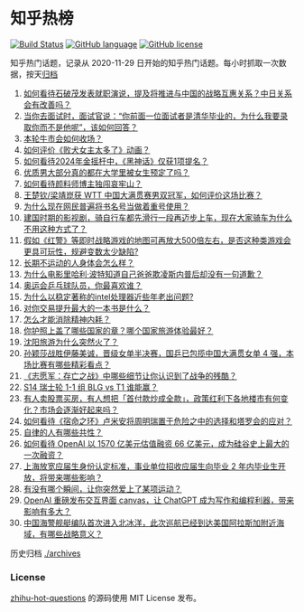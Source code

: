 # 知乎热榜
[![Build Status](https://github.com/ToWeLong/zhihu-hot-questions/workflows/CI/badge.svg)](https://github.com/ToWeLong/zhihu-hot-questions/actions)
[![GitHub language](https://img.shields.io/badge/language-golang-orange.svg)](https://golang.org/)
[![GitHub license](https://img.shields.io/github/license/ToWeLong/zhihu-hot-questions)](https://github.com/ToWeLong/zhihu-hot-questions/blob/main/LICENSE)

知乎热门话题，记录从 2020-11-29 日开始的知乎热门话题。每小时抓取一次数据，按天[归档](./archives)

<!-- BEGIN -->

1. [如何看待石破茂发表就职演说，提及将推进与中国的战略互惠关系？中日关系会有改善吗？](https://www.zhihu.com/question/738473889)
1. [当你去面试时，面试官说：“你前面一位面试者是清华毕业的，为什么我要录取你而不是他呢”，该如何回答？](https://www.zhihu.com/question/735366470)
1. [本轮牛市会如何收场？](https://www.zhihu.com/question/726049590)
1. [如何评价《败犬女主太多了》动画？](https://www.zhihu.com/question/661613747)
1. [如何看待2024年金摇杆中，《黑神话》仅获1项提名？](https://www.zhihu.com/question/742539700)
1. [优质男大部分真的都在大学里被女生预定了吗？](https://www.zhihu.com/question/657376611)
1. [如何看待颜料师博主独闯哀牢山？](https://www.zhihu.com/question/694933646)
1. [王楚钦/梁靖崑获 WTT 中国大满贯赛男双冠军，如何评价这场比赛？](https://www.zhihu.com/question/747854256)
1. [为什么现在网民普遍将书名号当做着重号使用？](https://www.zhihu.com/question/697614748)
1. [建国时期的影视剧，骑自行车都先滑行一段再迈步上车，现在大家骑车为什么不用这种方式了？](https://www.zhihu.com/question/605318585)
1. [假如《红警》等即时战略游戏的地图可再放大500倍左右，是否这种类游戏会更具可玩性，规避变数太少缺陷?](https://www.zhihu.com/question/732583961)
1. [长期不运动的人身体会怎么样？](https://www.zhihu.com/question/660247055)
1. [为什么电影里哈利·波特知道自己爸爸欺凌斯内普后却没有一句道歉？](https://www.zhihu.com/question/491295786)
1. [奥运会乒乓球队员，你最喜欢谁？](https://www.zhihu.com/question/663577344)
1. [为什么以稳定著称的intel处理器近些年老出问题?](https://www.zhihu.com/question/669871770)
1. [对你交易提升最大的一本书是什么？](https://www.zhihu.com/question/651942944)
1. [怎么才能消除精神内耗？](https://www.zhihu.com/question/664466671)
1. [你护照上盖了哪些国家的章？哪个国家旅游体验最好？](https://www.zhihu.com/question/666872506)
1. [沈阳旅游为什么突然火了？](https://www.zhihu.com/question/667941342)
1. [孙颖莎战胜伊藤美诚，晋级女单半决赛，国乒已包揽中国大满贯女单 4 强，本场比赛有哪些精彩看点？](https://www.zhihu.com/question/740416599)
1. [《志愿军：存亡之战》中哪些细节让你认识到了战争的残酷？](https://www.zhihu.com/question/689989288)
1. [S14 瑞士轮 1-1 组 BLG vs T1 谁能赢？](https://www.zhihu.com/question/745280106)
1. [有人卖股票买房，有人想把「首付款炒成全款」，政策红利下各地楼市有何变化？市场会逐渐好起来吗？](https://www.zhihu.com/question/731061432)
1. [如何看待《宿命之环》卢米安将周明瑞置于危险之中的选择和塔罗会的应对？](https://www.zhihu.com/question/707427077)
1. [自律的人有哪些共性？](https://www.zhihu.com/question/635048013)
1. [如何看待 OpenAI 以 1570 亿美元估值融资 66 亿美元，成为硅谷史上最大的一次融资？](https://www.zhihu.com/question/731705384)
1. [上海放宽应届生身份认定标准，事业单位招收应届生向毕业 2 年内毕业生开放，将带来哪些影响？](https://www.zhihu.com/question/741211226)
1. [有没有哪个瞬间，让你突然爱上了某项运动？](https://www.zhihu.com/question/666758457)
1. [OpenAI 重磅发布交互界面 canvas，让 ChatGPT 成为写作和编程利器，带来影响有多大？](https://www.zhihu.com/question/738263491)
1. [中国海警舰艇编队首次进入北冰洋，此次巡航已经到达美国阿拉斯加附近海域，有哪些战略意义？](https://www.zhihu.com/question/735276603)

<!-- END -->

历史归档 [./archives](./archives)


### License
[zhihu-hot-questions](https://github.com/towelong/zhihu-hot-questions) 的源码使用 MIT License 发布。